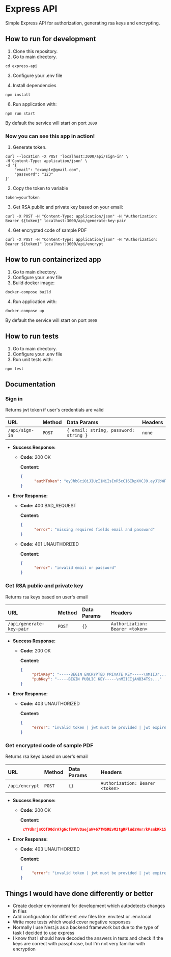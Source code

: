 
# Express API

Simple Express API for authorization, generating rsa keys and encrypting.

## How to run for development

1.  Clone this repository.
2. Go to main directory.
```
cd express-api
```
3. Configure your .env file

5. Install dependencies
```
npm install
```

6. Run application with:
 ```
npm run start
 ```
By default the service will start on port  `3000`

### Now you can see this app in action!

1. Generate token.
```
curl --location -X POST 'localhost:3000/api/sign-in' \
-H'Content-Type: application/json' \
-d '{
    "email": "example@gmail.com",
    "password": "123"
}'
```
2. Copy the token to variable
```
token=yourToken
```
3. Get RSA public and private key based on your email:
```
curl -X POST -H "Content-Type: application/json" -H "Authorization: Bearer ${token}" localhost:3000/api/generate-key-pair
```
4. Get encrypted code of sample PDF
```
curl -X POST -H "Content-Type: application/json" -H "Authorization: Bearer ${token}" localhost:3000/api/encrypt
```
## How to run containerized app

1. Go to main directory.
2. Configure your .env file
3.  Build docker image:
```
docker-compose build
```

4. Run application with:
 ```
docker-compose up
 ```
By default the service will start on port  `3000`


## How to run tests

1. Go to main directory.
2.  Configure your .env file
3. Run unit tests with:
```
npm test
```

## Documentation
### Sign in
Returns jwt token if user's credentials are valid

| URL | Method | Data Params | Headers
| :--- | :--- | :--- | :--- | 
| `/api/sign-in` | `POST` | `{ email: string, password: string }` | `none`

-   **Success Response:**

    -   **Code:**  200 OK

        **Content:**

          ```json
        {
                "authToken": "eyJhbGciOiJIUzI1NiIsInR5cCI6IkpXVCJ9.eyJlbWFpbCI6ImV4YW1wbGVAZ21haWwuY29tIiwiaWF0IjoxNjE2MzYwNjIwLCJleHAiOjE2MTYzNjA5MjB9.dNtdjJrbFt2fFi_okRay5_K-vMJccZNRN_vea_uyK68" 
        }
        ```
-   **Error Response:**

    -   **Code:**  400 BAD_REQUEST

        **Content:**
        ```json
        {
              "error": "missing required fields email and password"
        }
         ```

    -   **Code:**  401 UNAUTHORIZED

        **Content:**
        ```json
        {
              "error": "invalid email or password"
        }
        ```
    
### Get RSA public and private key
Returns rsa keys based on user's email

| URL | Method | Data Params | Headers
| :--- | :--- | :--- | :--- | 
| `/api/generate-key-pair` | `POST` | `{}` | `Authorization: Bearer <token>`

-   **Success Response:**

    -   **Code:**  200 OK

        **Content:**

         ```json
        {
              "privKey": "-----BEGIN ENCRYPTED PRIVATE KEY-----\nMIIJr...",
              "pubKey": "-----BEGIN PUBLIC KEY-----\nMIICIjANB34TSs..."
        }
        ```
-   **Error Response:**
    -   **Code:**  403 UNAUTHORIZED
    
        **Content:**  
         ```json
        {
              "error": "invalid token | jwt must be provided | jwt expired | ...", 
        }
        ```

### Get encrypted code of sample PDF
Returns rsa keys based on user's email

| URL | Method | Data Params | Headers
| :--- | :--- | :--- | :--- | 
| `/api/encrypt` | `POST` | `{}` | `Authorization: Bearer <token>`

-   **Success Response:**

    -   **Code:**  200 OK

        **Content:**

         ```json
          cYYdhrjmCQf90drA7g6cf9vVV8aejaW+67TWSREvM2tgRPlWdzWnr/kPsmkKk15iEnTQB99oREqX1xw1lx/SpQ==
        ```
-   **Error Response:**
    -   **Code:**  403 UNAUTHORIZED

        **Content:**
         ```json
        {
              "error": "invalid token | jwt must be provided | jwt expired | ...", 
        }
        ```
## Things I would have done differently or better
- Create docker environment for development which autodetects changes in files
-  Add configuration for different .env files like .env.test or .env.local
- Write more tests which would cover negative responses
- Normally I use Nest.js as a backend framework but due to the type of task I decided to use express
- I know that I should have decoded the answers in tests and check if the keys are correct with passphrase, but I'm not very familiar with encryption